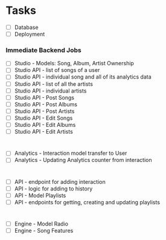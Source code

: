 # Tasks

- [ ] Database
- [ ] Deployment

### Immediate Backend Jobs

- [ ] Studio - Models: Song, Album, Artist Ownership
- [ ] Studio API - list of songs of a user
- [ ] Studio API - individual song and all of its analytics data
- [ ] Studio API - list of all the artists
- [ ] Studio API - individual artists
- [ ] Studio API - Post Songs
- [ ] Studio API - Post Albums
- [ ] Studio API - Post Artists
- [ ] Studio API - Edit Songs
- [ ] Studio API - Edit Albums
- [ ] Studio API - Edit Artists

#

- [ ] Analytics - Interaction model transfer to User
- [ ] Analytics - Updating Analytics counter from interaction

#

- [ ] API - endpoint for adding interaction
- [ ] API - logic for adding to history
- [ ] API - Model Playlists
- [ ] API - endpoints for getting, creating and updating playlists

#

- [ ] Engine - Model Radio
- [ ] Engine - Song Features
